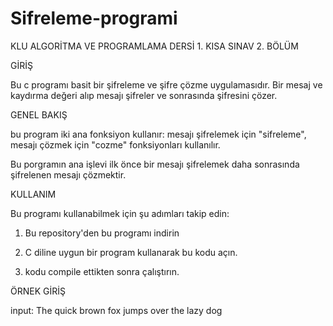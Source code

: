 # Sifreleme-programi
KLU ALGORİTMA VE PROGRAMLAMA DERSİ 1. KISA SINAV 2. BÖLÜM

GİRİŞ

Bu c programı basit bir şifreleme ve şifre çözme uygulamasıdır.
Bir mesaj ve kaydırma değeri alıp mesajı şifreler ve sonrasında şifresini çözer.

GENEL BAKIŞ

bu program iki ana fonksiyon kullanır: mesajı şifrelemek için "sifreleme", mesajı çözmek için "cozme" fonksiyonları kullanılır.

Bu porgramın ana işlevi ilk önce bir mesajı şifrelemek daha sonrasında şifrelenen mesajı çözmektir.

KULLANIM

Bu programı kullanabilmek için şu adımları takip edin: 

1. Bu repository'den bu programı indirin

2. C diline uygun bir program kullanarak bu kodu açın.

3. kodu compile ettikten sonra çalıştırın.

ÖRNEK GİRİŞ

input:
The quick brown fox
jumps over the lazy dog
